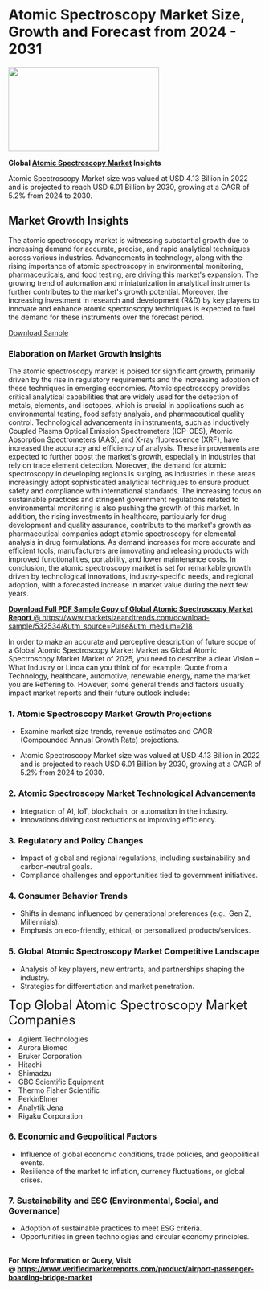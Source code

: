 <H1>Atomic Spectroscopy Market Size, Growth and Forecast from 2024 - 2031</H1><img class="aligncenter size-medium wp-image-584254" src="https://thirdeyenews.in/wp-content/uploads/2024/09/Global-Market-Research-300x168.jpeg" alt="" width="300" height="168" /><p><strong>Global&nbsp;<a href="https://www.marketsizeandtrends.com/download-sample/532534/&amp;utm_source=Pulse&amp;utm_medium=218">Atomic Spectroscopy Market</a> Insights</strong></p><p>Atomic Spectroscopy Market size was valued at USD 4.13 Billion in 2022 and is projected to reach USD 6.01 Billion by 2030, growing at a CAGR of 5.2% from 2024 to 2030.</p><p><h2>Market Growth Insights</h2> <p>The atomic spectroscopy market is witnessing substantial growth due to increasing demand for accurate, precise, and rapid analytical techniques across various industries. Advancements in technology, along with the rising importance of atomic spectroscopy in environmental monitoring, pharmaceuticals, and food testing, are driving this market's expansion. The growing trend of automation and miniaturization in analytical instruments further contributes to the market's growth potential. Moreover, the increasing investment in research and development (R&D) by key players to innovate and enhance atomic spectroscopy techniques is expected to fuel the demand for these instruments over the forecast period.</p> <p><a href="#">Download Sample</a></p> <h3>Elaboration on Market Growth Insights</h3> <p>The atomic spectroscopy market is poised for significant growth, primarily driven by the rise in regulatory requirements and the increasing adoption of these techniques in emerging economies. Atomic spectroscopy provides critical analytical capabilities that are widely used for the detection of metals, elements, and isotopes, which is crucial in applications such as environmental testing, food safety analysis, and pharmaceutical quality control. Technological advancements in instruments, such as Inductively Coupled Plasma Optical Emission Spectrometers (ICP-OES), Atomic Absorption Spectrometers (AAS), and X-ray fluorescence (XRF), have increased the accuracy and efficiency of analysis. These improvements are expected to further boost the market's growth, especially in industries that rely on trace element detection. Moreover, the demand for atomic spectroscopy in developing regions is surging, as industries in these areas increasingly adopt sophisticated analytical techniques to ensure product safety and compliance with international standards. The increasing focus on sustainable practices and stringent government regulations related to environmental monitoring is also pushing the growth of this market. In addition, the rising investments in healthcare, particularly for drug development and quality assurance, contribute to the market's growth as pharmaceutical companies adopt atomic spectroscopy for elemental analysis in drug formulations. As demand increases for more accurate and efficient tools, manufacturers are innovating and releasing products with improved functionalities, portability, and lower maintenance costs. In conclusion, the atomic spectroscopy market is set for remarkable growth driven by technological innovations, industry-specific needs, and regional adoption, with a forecasted increase in market value during the next few years.</p> <p><a href="#"></p><p><span class=""><strong>Download Full PDF Sample Copy of Global Atomic Spectroscopy Market Report</strong> @ <a href="https://www.marketsizeandtrends.com/download-sample/532534/&amp;utm_source=Pulse&amp;utm_medium=218" target="_blank">https://www.marketsizeandtrends.com/download-sample/532534/&amp;utm_source=Pulse&amp;utm_medium=218</a></span></p><p>In order to make an accurate and perceptive description of future scope of a Global&nbsp;Atomic Spectroscopy Market Market as Global&nbsp;Atomic Spectroscopy Market Market of 2025, you need to describe a clear Vision &ndash; What Industry or Linda can you think of for example: Quote from a Technology, healthcare, automotive, renewable energy, name the market you are Reffering to. However, some general trends and factors usually impact market reports and their future outlook include:</p><h3>1.&nbsp;<strong>Atomic Spectroscopy Market Growth Projections</strong></h3><ul><li>Examine market size trends, revenue estimates and CAGR (Compounded Annual Growth Rate) projections.</li><li><p>Atomic Spectroscopy Market size was valued at USD 4.13 Billion in 2022 and is projected to reach USD 6.01 Billion by 2030, growing at a CAGR of 5.2% from 2024 to 2030.</p></li></ul><h3>2.&nbsp;<strong>Atomic Spectroscopy Market Technological Advancements</strong></h3><ul><li>Integration of AI, IoT, blockchain, or automation in the industry.</li><li>Innovations driving cost reductions or improving efficiency.</li></ul><h3>3.&nbsp;<strong>Regulatory and Policy Changes</strong></h3><ul><li>Impact of global and regional regulations, including sustainability and carbon-neutral goals.</li><li>Compliance challenges and opportunities tied to government initiatives.</li></ul><h3>4.&nbsp;<strong>Consumer Behavior Trends</strong></h3><ul><li>Shifts in demand influenced by generational preferences (e.g., Gen Z, Millennials).</li><li>Emphasis on eco-friendly, ethical, or personalized products/services.</li></ul><h3>5.&nbsp;<strong>Global Atomic Spectroscopy Market Competitive Landscape</strong></h3><ul><li>Analysis of key players, new entrants, and partnerships shaping the industry.</li><li>Strategies for differentiation and market penetration.</li></ul><p data-pm-slice="1 1 []"><span style="color: inherit; font-family: inherit; font-size: 25px;">Top Global Atomic Spectroscopy Market Companies</span></p><div class="" data-test-id=""><p><li>Agilent Technologies</li><li> Aurora Biomed</li><li> Bruker Corporation</li><li> Hitachi</li><li> Shimadzu</li><li> GBC Scientific Equipment</li><li> Thermo Fisher Scientific</li><li> PerkinElmer</li><li> Analytik Jena</li><li> Rigaku Corporation</li></p></div><h3>6.&nbsp;<strong>Economic and Geopolitical Factors</strong></h3><ul><li>Influence of global economic conditions, trade policies, and geopolitical events.</li><li>Resilience of the market to inflation, currency fluctuations, or global crises.</li></ul><h3>7.&nbsp;<strong>Sustainability and ESG (Environmental, Social, and Governance)</strong></h3><ul><li>Adoption of sustainable practices to meet ESG criteria.</li><li>Opportunities in green technologies and circular economy principles.</li></ul><h2><strong style="font-size: 14px;">For More Information or Query, Visit @&nbsp;</strong><a style="background-color: #ffffff; font-size: 14px;" href="https://www.marketsizeandtrends.com/report/atomic-spectroscopy-market/" target="_blank">https://www.verifiedmarketreports.com/product/airport-passenger-boarding-bridge-market</a></h2>
